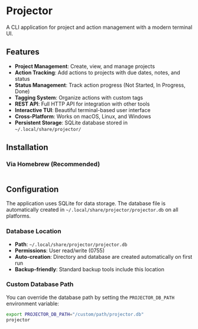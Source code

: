 # Projector

A CLI application for project and action management with a modern terminal UI.

## Features

- **Project Management**: Create, view, and manage projects
- **Action Tracking**: Add actions to projects with due dates, notes, and status
- **Status Management**: Track action progress (Not Started, In Progress, Done)
- **Tagging System**: Organize actions with custom tags
- **REST API**: Full HTTP API for integration with other tools
- **Interactive TUI**: Beautiful terminal-based user interface
- **Cross-Platform**: Works on macOS, Linux, and Windows
- **Persistent Storage**: SQLite database stored in `~/.local/share/projector/`

## Installation

### Via Homebrew (Recommended)

```
```

## Configuration

The application uses SQLite for data storage. The database file is automatically created in `~/.local/share/projector/projector.db` on all platforms.

### Database Location

- **Path**: `~/.local/share/projector/projector.db`
- **Permissions**: User read/write (0755)
- **Auto-creation**: Directory and database are created automatically on first run
- **Backup-friendly**: Standard backup tools include this location

### Custom Database Path

You can override the database path by setting the `PROJECTOR_DB_PATH` environment variable:

```bash
export PROJECTOR_DB_PATH="/custom/path/projector.db"
projector
```
